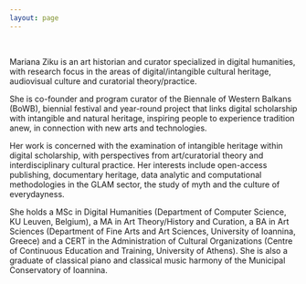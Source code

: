 ```yaml
---
layout: page
---
```


<br>

Mariana Ziku is an art historian and curator specialized in digital humanities, with research focus in the areas of digital/intangible cultural heritage, audiovisual culture and curatorial theory/practice. 

She is co-founder and program curator of the Biennale of Western Balkans (BoWB), biennial festival and year-round project that links digital scholarship with intangible and natural heritage, inspiring people to experience tradition anew, in connection with new arts and technologies. 

Her work is concerned with the examination of intangible heritage within digital scholarship, with perspectives from art/curatorial theory and interdisciplinary cultural practice. Her interests include open-access publishing, documentary heritage, data analytic and computational methodologies in the GLAM sector, the study of myth and the culture of everydayness. 

She holds a MSc in Digital Humanities (Department of Computer Science, KU Leuven, Belgium), a MA in Art Theory/History and Curation, a BA in Art Sciences (Department of Fine Arts and Art Sciences, University of Ioannina, Greece) and a CERT in the Administration of Cultural Organizations (Centre of Continuous Education and Training, University of Athens). She is also a graduate of classical piano and classical music harmony of the Municipal Conservatory of Ioannina. 



